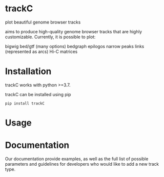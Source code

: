 # trackC
plot beautiful genome browser tracks

aims to produce high-quality genome browser tracks that are highly customizable. Currently, it is possible to plot:

bigwig
bed/gtf (many options)
bedgraph
epilogos
narrow peaks
links (represented as arcs)
Hi-C matrices

# Installation
trackC works with python >=3.7.

trackC can be installed using pip

```shell
pip install trackC
```
# Usage

# Documentation
Our documentation provide examples, as well as the full list of possible parameters and guidelines for developers who would like to add a new track type.

